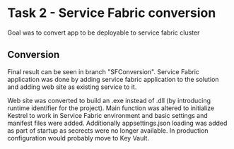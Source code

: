 Task 2 - Service Fabric conversion
===

Goal was to convert app to be deployable to service fabric cluster

## Conversion

Final result can be seen in branch "SFConversion". Service Fabric application was done by adding service fabric application to the solution and adding web site as existing service to it.

Web site was converted to build an .exe instead of .dll (by introducing runtime identifier for the project). Main function was altered to initialize Kestrel to work in Service Fabric environment and basic settings and manifest files were added. Additionally appsettings.json loading was added as part of startup as secrects were no longer available. In production configuration would probably move to Key Vault.
